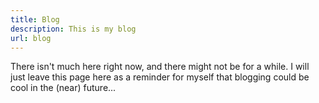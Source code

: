 ```yaml
---
title: Blog
description: This is my blog
url: blog
---
```


There isn't much here right now, and there might not be for a while. I will just leave this page here as a reminder for myself that blogging could
be cool in the (near) future...
